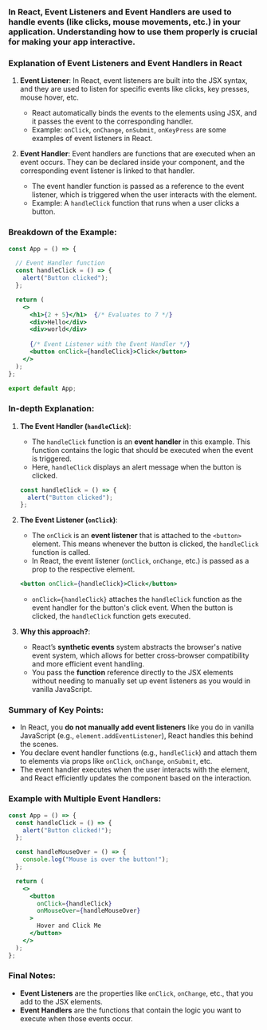 
### In React, **Event Listeners** and **Event Handlers** are used to handle events (like clicks, mouse movements, etc.) in your application. Understanding how to use them properly is crucial for making your app interactive.

### Explanation of **Event Listeners** and **Event Handlers** in React

1. **Event Listener**: In React, event listeners are built into the JSX syntax, and they are used to listen for specific events like clicks, key presses, mouse hover, etc.

   * React automatically binds the events to the elements using JSX, and it passes the event to the corresponding handler.
   * Example: `onClick`, `onChange`, `onSubmit`, `onKeyPress` are some examples of event listeners in React.

2. **Event Handler**: Event handlers are functions that are executed when an event occurs. They can be declared inside your component, and the corresponding event listener is linked to that handler.

   * The event handler function is passed as a reference to the event listener, which is triggered when the user interacts with the element.
   * Example: A `handleClick` function that runs when a user clicks a button.

### Breakdown of the Example:

```jsx
const App = () => {

  // Event Handler function
  const handleClick = () => {
    alert("Button clicked");
  };

  return (
    <>
      <h1>{2 + 5}</h1>  {/* Evaluates to 7 */}
      <div>Hello</div>
      <div>world</div>
      
      {/* Event Listener with the Event Handler */}
      <button onClick={handleClick}>Click</button>
    </>
  );
};

export default App;
```

### In-depth Explanation:

1. **The Event Handler (`handleClick`)**:

   * The `handleClick` function is an **event handler** in this example. This function contains the logic that should be executed when the event is triggered.
   * Here, `handleClick` displays an alert message when the button is clicked.

   ```javascript
   const handleClick = () => {
     alert("Button clicked");
   };
   ```

2. **The Event Listener (`onClick`)**:

   * The `onClick` is an **event listener** that is attached to the `<button>` element. This means whenever the button is clicked, the `handleClick` function is called.
   * In React, the event listener (`onClick`, `onChange`, etc.) is passed as a prop to the respective element.

   ```jsx
   <button onClick={handleClick}>Click</button>
   ```

   * `onClick={handleClick}` attaches the `handleClick` function as the event handler for the button's click event. When the button is clicked, the `handleClick` function gets executed.

3. **Why this approach?**:

   * React’s **synthetic events** system abstracts the browser's native event system, which allows for better cross-browser compatibility and more efficient event handling.
   * You pass the **function** reference directly to the JSX elements without needing to manually set up event listeners as you would in vanilla JavaScript.

### Summary of Key Points:

* In React, you **do not manually add event listeners** like you do in vanilla JavaScript (e.g., `element.addEventListener`), React handles this behind the scenes.
* You declare event handler functions (e.g., `handleClick`) and attach them to elements via props like `onClick`, `onChange`, `onSubmit`, etc.
* The event handler executes when the user interacts with the element, and React efficiently updates the component based on the interaction.

### Example with Multiple Event Handlers:

```jsx
const App = () => {
  const handleClick = () => {
    alert("Button clicked!");
  };

  const handleMouseOver = () => {
    console.log("Mouse is over the button!");
  };

  return (
    <>
      <button 
        onClick={handleClick} 
        onMouseOver={handleMouseOver}
      >
        Hover and Click Me
      </button>
    </>
  );
};
```

### Final Notes:

* **Event Listeners** are the properties like `onClick`, `onChange`, etc., that you add to the JSX elements.
* **Event Handlers** are the functions that contain the logic you want to execute when those events occur.
